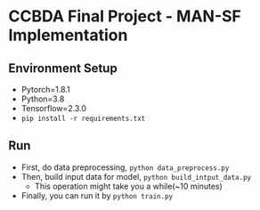 # CCBDA Final Project - MAN-SF Implementation

## Environment Setup
- Pytorch=1.8.1
- Python=3.8
- Tensorflow=2.3.0
- `pip install -r requirements.txt`

## Run
- First, do data preprocessing, `python data_preprocess.py`
- Then, build input data for model, `python build_intput_data.py`
	- This operation might take you a while(~10 minutes)
- Finally, you can run it by `python train.py`
